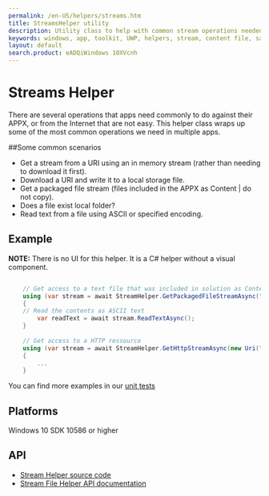 ```yaml
---
permalink: /en-US/helpers/streams.htm
title: StreamsHelper utility
description: Utility class to help with common stream operations needed by UWP applications
keywords: windows, app, toolkit, UWP, helpers, stream, content file, sandbox file, download uri
layout: default
search.product: eADQiWindows 10XVcnh
---
```



# Streams Helper

There are several operations that apps need commonly to do against their APPX, or from the Internet that are not easy.  This helper class wraps up some of the most common operations we need in multiple apps.

##Some common scenarios

* Get a stream from a URI using an in memory stream (rather than needing to download it first).
* Download a URI and write it to a local storage file.
* Get a packaged file stream (files included in the APPX as Content | do not copy).
* Does a file exist local folder?
* Read text from a file using ASCII or specified encoding.

## Example

**NOTE:** There is no UI for this helper.  It is a C# helper without a visual component.

```C#

    // Get access to a text file that was included in solution as Content | do not copy local
    using (var stream = await StreamHelper.GetPackagedFileStreamAsync("Assets/Sub/test.txt"))
    {
	// Read the contents as ASCII text
        var readText = await stream.ReadTextAsync();
    }
    
    // Get access to a HTTP ressource
    using (var stream = await StreamHelper.GetHttpStreamAsync(new Uri("http://dev.windows.com")))
    {
        ...
    }

```

You can find more examples in our [unit tests](https://github.com/Microsoft/UWPCommunityToolkit/blob/master/UnitTests/Helpers/Test_StreamHelper.cs)

## Platforms

Windows 10 SDK 10586 or higher

## API

* [Stream Helper source code](https://github.com/Microsoft/UWPCommunityToolkit/blob/master/Microsoft.Toolkit.Uwp/Helpers/StreamHelper.cs)
* [Stream File Helper API documentation]({{site.baseurl}}/api/Microsoft_Toolkit_Uwp_StreamHelper.htm)

